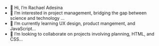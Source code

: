 - 👋 Hi, I’m Rachael Adesina
- 👀 I’m interested in project management, bridging the gap between science and technology ...
- 🌱 I’m currently learning UX design, product mangement, and JavaScript...
- 💞️ I’m looking to collaborate on projects involving planning, HTML, and CSS...


<!---
radesina1/radesina1 is a ✨ special ✨ repository because its `README.md` (this file) appears on your GitHub profile.
You can click the Preview link to take a look at your changes.
--->
